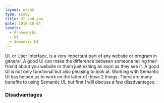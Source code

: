 ```yaml
---
layout: essay
type: essay
title: UI and you
date: 2018-10-04
labels:
  - Frameworks
  - UI
  - Semantic UI
---
```


UI, or User Interface, is a very important part of any website or program in general. A good UI can make the difference between someone telling their friend about you website or them just exiting as soon as they see it. A good UI is not only functional but also pleasing to look at. Working with Semantic UI has helped us to work on the latter of those 2 things. There are many benefits to using Semantic UI, but first I will discuss a few disadvantages.

### Disadvantages
